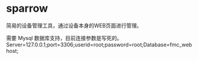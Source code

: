 # sparrow
简易的设备管理工具，通过设备本身的WEB页面进行管理。

需要 Mysql 数据库支持，目前连接参数是写死的。
Server=127.0.0.1;port=3306;userid=root;password=root;Database=fmc_webhost;